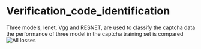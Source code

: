 # Verification_code_identification
Three models, lenet, Vgg and RESNET, are used to classify the captcha data
the performance of three model in the captcha training set is compared![All losses](https://user-images.githubusercontent.com/41882113/125155505-ff527180-e192-11eb-9f0f-8235ba5e55f4.png)
